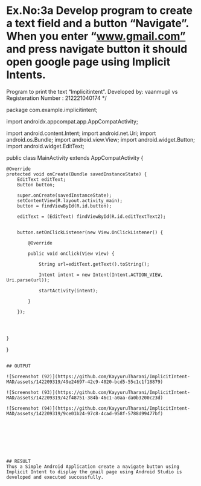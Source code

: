 # Ex.No:3a Develop program to create a text field and a button “Navigate”. When you enter “www.gmail.com” and press navigate button it should open google page using Implicit Intents.
Program to print the text “Implicitintent”.
Developed by: vaanmugil vs
Registeration Number : 212221040174
*/


package com.example.implicitintent;

import androidx.appcompat.app.AppCompatActivity;

import android.content.Intent;
import android.net.Uri;
import android.os.Bundle;
import android.view.View;
import android.widget.Button;
import android.widget.EditText;

public class MainActivity extends AppCompatActivity {

    @Override
    protected void onCreate(Bundle savedInstanceState) {
        EditText editText;
        Button button;

        super.onCreate(savedInstanceState);
        setContentView(R.layout.activity_main);
        button = findViewById(R.id.button);

        editText = (EditText) findViewById(R.id.editTextText2);


        button.setOnClickListener(new View.OnClickListener() {

            @Override

            public void onClick(View view) {

                String url=editText.getText().toString();

                Intent intent = new Intent(Intent.ACTION_VIEW, Uri.parse(url));

                startActivity(intent);

            }

        });




    }
}
```

## OUTPUT

![Screenshot (92)](https://github.com/KayyuruTharani/ImplicitIntent-MAD/assets/142209319/49e24697-42c9-4020-bcd5-55c1c1f18879)

![Screenshot (93)](https://github.com/KayyuruTharani/ImplicitIntent-MAD/assets/142209319/42f48751-384b-46c1-a0aa-da0b3200c23d)

![Screenshot (94)](https://github.com/KayyuruTharani/ImplicitIntent-MAD/assets/142209319/9ce01b24-97c8-4cad-958f-5788d99477bf)








## RESULT
Thus a Simple Android Application create a navigate button using Implicit Intent to display the gmail page using Android Studio is developed and executed successfully.
